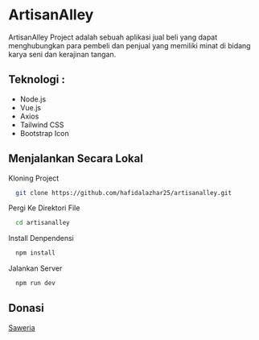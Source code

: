 # ArtisanAlley

ArtisanAlley Project adalah sebuah aplikasi jual beli yang dapat menghubungkan para pembeli dan penjual yang memiliki minat di bidang karya seni dan kerajinan tangan. 



 ## Teknologi :
 - Node.js
 - Vue.js
 - Axios
 - Tailwind CSS
 - Bootstrap Icon


## Menjalankan Secara Lokal

Kloning Project

```bash
  git clone https://github.com/hafidalazhar25/artisanalley.git
```

Pergi Ke Direktori File

```bash
  cd artisanalley
```

Install Denpendensi

```bash
  npm install
```

Jalankan Server

```bash
  npm run dev
```

## Donasi

[Saweria](https://saweria.co/hafidalazhar)